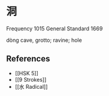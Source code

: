 # 洞
Frequency 1015
General Standard 1669

dòng
cave, grotto; ravine; hole

## References
- [[HSK 5]]
- [[9 Strokes]]
- [[水 Radical]]